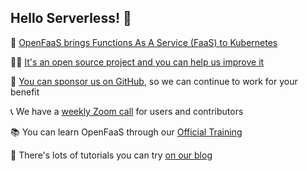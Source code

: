 ## Hello Serverless! 👋

🐳 [OpenFaaS brings Functions As A Service (FaaS) to Kubernetes](https://docs.openfaas.com)

🙋‍♀️ [It's an open source project and you can help us improve it](https://docs.openfaas.com/contributing/get-started/)

🏦 [You can sponsor us on GitHub](https://github.com/sponsors/openfaas), so we can continue to work for your benefit

📞 We have a [weekly Zoom call](https://github.com/openfaas/faas/issues/1683) for users and contributors

📚 You can learn OpenFaaS through our [Official Training](https://docs.openfaas.com/tutorials/training/)

🍿 There's lots of tutorials you can try [on our blog](https://openfaas.com/blog)
